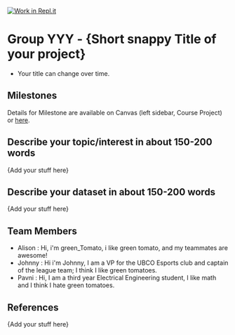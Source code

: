 [![Work in Repl.it](https://classroom.github.com/assets/work-in-replit-14baed9a392b3a25080506f3b7b6d57f295ec2978f6f33ec97e36a161684cbe9.svg)](https://classroom.github.com/online_ide?assignment_repo_id=359241&assignment_repo_type=GroupAssignmentRepo)
# Group YYY - {Short snappy Title of your project}

- Your title can change over time.

## Milestones

Details for Milestone are available on Canvas (left sidebar, Course Project) or [here](https://firas.moosvi.com/courses/data301/project/milestone01.html).

## Describe your topic/interest in about 150-200 words

{Add your stuff here}

## Describe your dataset in about 150-200 words

{Add your stuff here}

## Team Members

- Alison : Hi, i'm green_Tomato, i like green tomato, and my teammates are awesome!
- Johnny : Hi i'm Johnny, I am a VP for the UBCO Esports club and captain of the league team; I think I like green tomatoes.
- Pavni : Hi, I am a third year Electrical Engineering student, I like math and I think I hate green tomatoes.

## References

{Add your stuff here}
